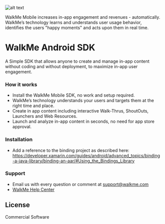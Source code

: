 ![alt text](https://console.mobile.walkme.com/images/walkme.png)

WalkMe Mobile increases in-app engagement and revenues - automatically. WalkMe’s technology learns and understands user usage behavior, identifies the users "happy moments" and acts upon them in real time.

# WalkMe Android SDK
A Simple SDK that allows anyone to create and manage in-app content without coding and without deployment, to maximize in-app user engagement.

### How it works
* Install the WalkMe Mobile SDK, no work and setup required.
* WalkMe’s technology understands your users and targets them at the right time and place.
* Create in app content including interactive Walk-Thrus, ShoutOuts, Launchers and Web Resources.
* Launch and analyze in-app content in seconds, no need for app store approval.

### Installation
* Add a reference to the binding project as described here:
https://developer.xamarin.com/guides/android/advanced_topics/binding-a-java-library/binding-an-aar/#Using_the_Bindings_Library

### Support
* Email us with every question or comment at support@walkme.com
* [WalkMe Help Center](https://support.walkme.com)

License
----
Commercial Software
